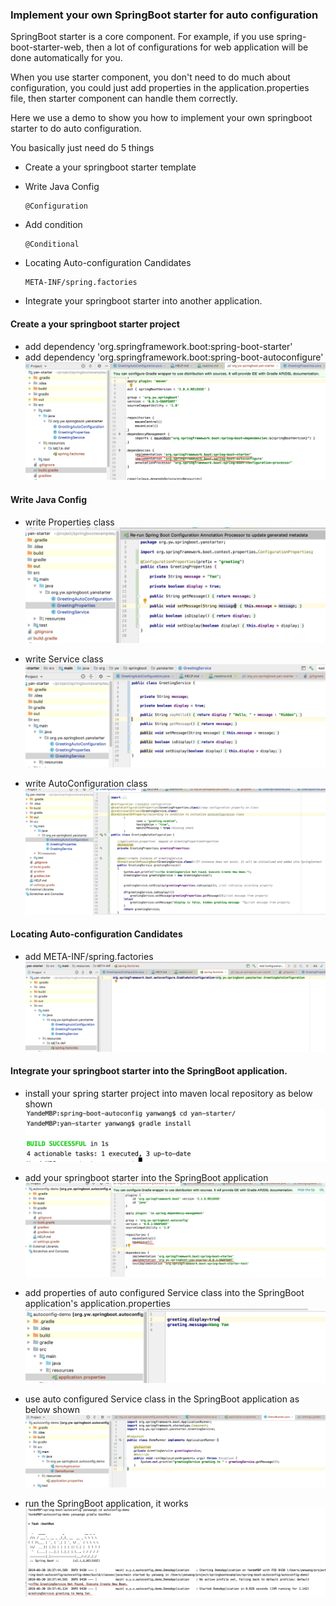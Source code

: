 

### Implement your own SpringBoot starter for auto configuration 

SpringBoot starter is a core component. For example, if you use spring-boot-starter-web, then a lot of 
configurations for web application will be done automatically for you. 

When you use starter component, you don't need to do much about configuration, you could just add properties in the application.properties file, then starter component can handle them correctly.

Here we use a demo to show you how to implement your own springboot starter to do auto configuration.

You basically just need do 5 things

- Create a your springboot starter template

- Write Java Config
     ```
     @Configuration
     ```
- Add condition
    ```
    @Conditional
    ```
- Locating Auto-configuration Candidates
    ```
    META-INF/spring.factories
    ````
- Integrate your springboot starter into another application.


#### Create a your springboot starter project
- add dependency 'org.springframework.boot:spring-boot-starter'
- add dependency 'org.springframework.boot:spring-boot-autoconfigure'
  ![1](doc/1.png)
  
#### Write Java Config
- write Properties class
  ![2](doc/2.png)

- write Service class
  ![3](doc/3.png)
  
- write AutoConfiguration class
  ![4](doc/4.png)

####  Locating Auto-configuration Candidates
- add META-INF/spring.factories
  ![5](doc/5.png)

#### Integrate your springboot starter into the SpringBoot application.
- install your spring starter project into maven local repository as below shown
  ![6](doc/6.png)
  
- add your springboot starter into the SpringBoot application
  ![7](doc/7.png)
  
- add properties of auto configured Service class into the SpringBoot application's application.properties
  ![8](doc/8.png)
  
- use auto configured Service class in the SpringBoot application as below shown
  ![9](doc/9.png)
  
- run the SpringBoot application, it works
  ![10](doc/10.png)

  


